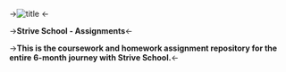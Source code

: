 <!-- background: #ffff-->
<!-- color: ##292929-->

->![title](https://strive.school/assets/strive_logo02.png) <-

->**Strive School - Assignments**<-

->**This is the coursework and homework assignment repository for the entire 6-month journey with Strive School.**<-
